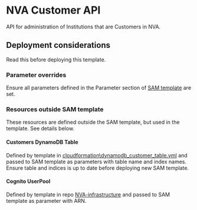 # NVA Customer API
API for administration of Institutions that are Customers in NVA.

## Deployment considerations

Read this before deploying this template.

### Parameter overrides

Ensure all parameters defined in the Parameter section of [SAM template](template.yaml#L26) are set.

### Resources outside SAM template

These resources are defined outside the SAM template, but used in the template. See details below.

#### Customers DynamoDB Table

Defined by template in 
[cloudformation\dynamodb_customer_table.yml](cloudformation\dynamodb_customer_table.yml) and passed 
to SAM template as parameters with table name and index names. Ensure table and indices is up to 
date before deploying new SAM template.

#### Cognito UserPool

Defined by template in repo [NVA-infrastructure](https://github.com/BIBSYSDEV/NVA-infrastructure) and passed to SAM template as parameter with ARN.